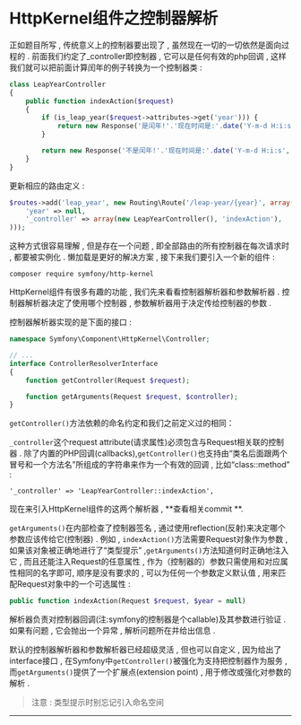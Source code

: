 # HttpKernel组件之控制器解析

正如题目所写 , 传统意义上的控制器要出现了 , 虽然现在一切的一切依然是面向过程的 . 前面我们约定了\_controller即控制器 , 它可以是任何有效的php回调 , 这样我们就可以把前面计算闰年的例子转换为一个控制器类 :

```php
class LeapYearController
{
    public function indexAction($request)
    {
        if (is_leap_year($request->attributes->get('year'))) {
            return new Response('是闰年!'.'现在时间是:'.date('Y-m-d H:i:s', time()));
        }

        return new Response('不是闰年!'.'现在时间是:'.date('Y-m-d H:i:s', time()));
    }
}
```

更新相应的路由定义 :

```php
$routes->add('leap_year', new Routing\Route('/leap-year/{year}', array(
    'year' => null,
    '_controller' => array(new LeapYearController(), 'indexAction'),
)));
```

这种方式很容易理解 , 但是存在一个问题 , 即全部路由的所有控制器在每次请求时 , 都要被实例化 . 懒加载是更好的解决方案 , 接下来我们要引入一个新的组件 :

```
composer require symfony/http-kernel
```

HttpKernel组件有很多有趣的功能 , 我们先来看看控制器解析器和参数解析器 . 控制器解析器决定了使用哪个控制器 , 参数解析器用于决定传给控制器的参数 .

控制器解析器实现的是下面的接口 :

```php
namespace Symfony\Component\HttpKernel\Controller;

// ...
interface ControllerResolverInterface
{
    function getController(Request $request);

    function getArguments(Request $request, $controller);
}
```

`getController()`方法依赖的命名约定和我们之前定义过的相同：

`_controller`这个request attribute\(请求属性\)必须包含与Request相关联的控制器 . 除了内置的PHP回调\(callbacks\),`getController()`也支持由“类名后面跟两个冒号和一个方法名”所组成的字符串来作为一个有效的回调 , 比如“class::method” :

```
'_controller' => 'LeapYearController::indexAction',
```

现在来引入HttpKernel组件的这两个解析器 , **查看相关commit **.

`getArguments()`在内部检查了控制器签名 , 通过使用reflection\(反射\)来决定哪个参数应该传给它\(控制器\) . 例如 , `indexAction()`方法需要Request对象作为参数 , 如果该对象被正确地进行了“类型提示” ,`getArguments()`方法知道何时正确地注入它 , 而且还能注入Request的任意属性 , 作为（控制器的）参数只需使用和对应属性相同的名字即可, 顺序是没有要求的 , 可以为任何一个参数定义默认值 , 用来匹配Request对象中的一个可选属性 :

```php
public function indexAction(Request $request, $year = null)
```

解析器负责对控制器回调\(注:symfony的控制器是个callable\)及其参数进行验证 . 如果有问题 , 它会抛出一个异常 , 解析问题所在并给出信息 .

默认的控制器解析器和参数解析器已经超级灵活 , 但也可以自定义 , 因为给出了interface接口 , 在Symfony中`getController()`被强化为支持把控制器作为服务 , 而`getArguments()`提供了一个扩展点\(extension point\) , 用于修改或强化对参数的解析 . 

> 注意 : 类型提示时别忘记引入命名空间

---



